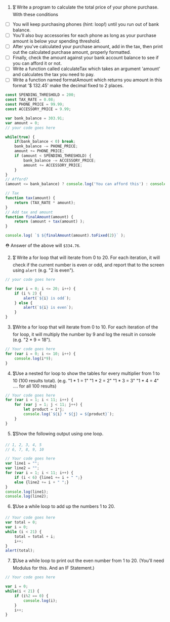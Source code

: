 1. 🎖 Write a program to calculate the total price of your phone purchase. With these conditions
 * [ ] You will keep purchasing phones (hint: loop!) until you run out of bank balance.
 * [ ] You'll also buy accessories for each phone as long as your purchase amount is below your spending threshold.
 * [ ] After you've calculated your purchase amount, add in the tax, then print out the calculated purchase amount, properly formatted.
 * [ ] Finally, check the amount against your bank account balance to see if you can afford it or not.
 * [ ] Write a function called calculateTax which takes an argument 'amount' and calculates the tax you need to pay.
 * [ ] Write a function named formatAmount which returns you amount in this format '$ 132.45' make the decimal fixed to 2 places.
```js
const SPENDING_THRESHOLD = 200;
const TAX_RATE = 0.08;
const PHONE_PRICE = 99.99;
const ACCESSORY_PRICE = 9.99;

var bank_balance = 303.91;
var amount = 0;
// your code goes here

while(true) {
	if(bank_balance < 0) break;
	bank_balance -= PHONE_PRICE;
	amount += PHONE_PRICE;
	if (amount < SPENDING_THRESHOLD) {
		bank_balance -= ACCESSORY_PRICE;
		amount += ACCESSORY_PRICE;
	}
}
// Afford?
(amount <= bank_balance) ? console.log('You can afford this') : console.log("You can't afford this");

// Tax
function tax(amount) {
	return (TAX_RATE * amount);
}
// Add tax and amount
function finalAmount(amount) {
	return (amount + tax(amount) );
}

console.log( `$ ${finalAmount(amount).toFixed(2)}` );
```
 ⛑ Answer of the above will `$334.76`.

2. 🎖 Write a for loop that will iterate from 0 to 20. For each iteration, it will check if the current number is even or odd, and report that to the screen using `alert` (e.g. "2 is even").
```js
// your code goes here

for (var i = 0; i <= 20; i++) {
    if (i % 2) {
        alert(`${i} is odd`);
    } else {
        alert(`${i} is even`);
    }
}
```

3. 🎖Write a for loop that will iterate from 0 to 10. For each iteration of the for loop, it will multiply the number by 9 and log the result in console (e.g. "2 * 9 = 18").

```js
// Your code goes here
for (var i = 0; i <= 10; i++) {
    console.log(i*9);
}
```

4. 🎖Use a nested for loop to show the tables for every multiplier from 1 to 10 (100 results total).
(e.g.
"1 * 1 = 1"
"1 * 2 = 2"
"1 * 3 = 3"
"1 * 4 = 4"
.... for all 100 results)

```js
// Your code goes here
for (var i = 1; i < 11; i++) {
    for (var j = 1; j < 11; j++) {
        let product = i*j;
        console.log(`${i} * ${j} = ${product}`);
    }
}
```

5. 🎖Show the following output using one loop.
```js
// 1, 2, 3, 4, 5
// 6, 7, 8, 9, 10

// Your code goes here
var line1 = "";
var line2 = "";
for (var i = 1; i < 11; i++) {
    if (i < 6) {line1 += i + " ";}
    else {line2 += i + " ";}
}
console.log(line1);
console.log(line2);
```

6. 🎖Use a while loop to add up the numbers 1 to 20.
```js
// Your code goes here
var total = 0;
var i = 0;
while (i < 21) {
    total = total + i;
    i++;
}
alert(total);
```

7. 🎖Use a while loop to print out the even number from 1 to 20. (You'll need Modulus for this. And an IF Statement.)
```js
// Your code goes here

var i = 0;
while(i < 21) {
    if (i%2 == 0) {
        console.log(i);
    }
    i++;
}
```
